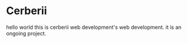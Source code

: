 # Cerberii
hello world
this is cerberii web development's web development. 
it is an ongoing project.
